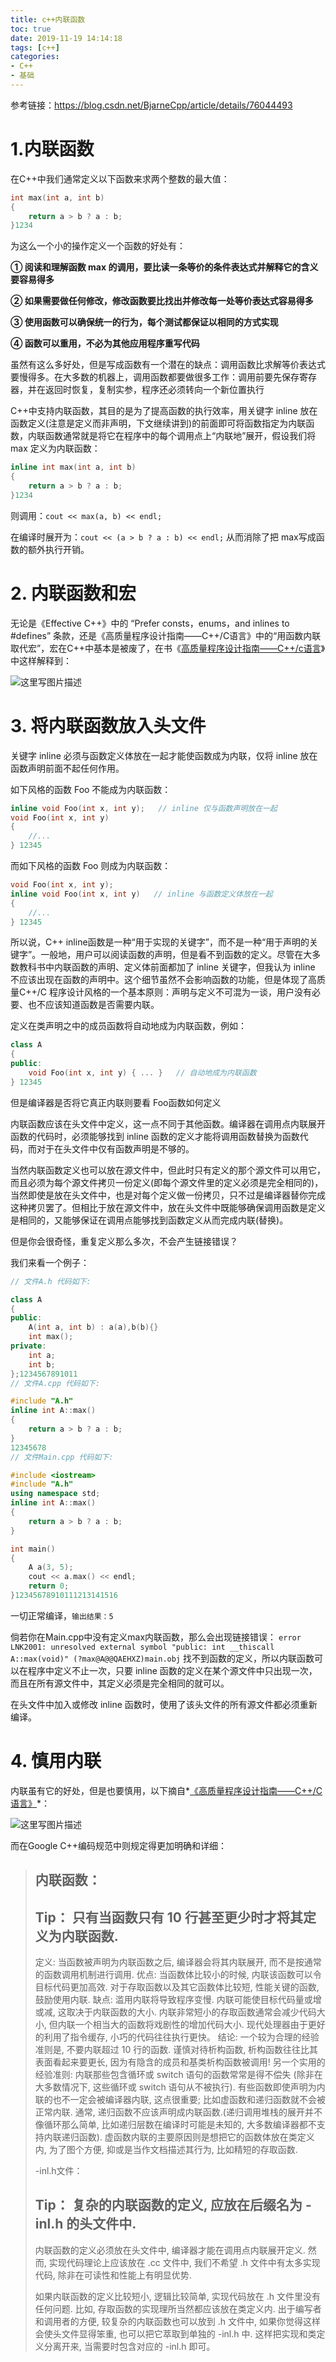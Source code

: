 ```yaml
---
title: c++内联函数
toc: true
date: 2019-11-19 14:14:18
tags: [c++]
categories: 
- C++
- 基础
---
```


参考链接：https://blog.csdn.net/BjarneCpp/article/details/76044493

#  1.内联函数

在C++中我们通常定义以下函数来求两个整数的最大值：
<!--more-->
```cpp
int max(int a, int b)
{
    return a > b ? a : b;
}1234
```

为这么一个小的操作定义一个函数的好处有：

**① 阅读和理解函数 max 的调用，要比读一条等价的条件表达式并解释它的含义要容易得多**

**② 如果需要做任何修改，修改函数要比找出并修改每一处等价表达式容易得多**

**③ 使用函数可以确保统一的行为，每个测试都保证以相同的方式实现**

**④ 函数可以重用，不必为其他应用程序重写代码**

虽然有这么多好处，但是写成函数有一个潜在的缺点：调用函数比求解等价表达式要慢得多。在大多数的机器上，调用函数都要做很多工作：调用前要先保存寄存器，并在返回时恢复，复制实参，程序还必须转向一个新位置执行

C++中支持内联函数，其目的是为了提高函数的执行效率，用关键字 inline 放在函数定义(注意是定义而非声明，下文继续讲到)的前面即可将函数指定为内联函数，内联函数通常就是将它在程序中的每个调用点上“内联地”展开，假设我们将 max 定义为内联函数：

```cpp
inline int max(int a, int b)
{
    return a > b ? a : b;
}1234
```

则调用：`cout << max(a, b) << endl;`

在编译时展开为：`cout << (a > b ? a : b) << endl;` 从而消除了把 max写成函数的额外执行开销。

# 2. 内联函数和宏

无论是《Effective C++》中的 “Prefer consts，enums，and inlines to #defines” 条款，还是《高质量程序设计指南——C++/C语言》中的“用函数内联取代宏”，宏在C++中基本是被废了，在书《[高质量程序设计指南——C++/c语言](http://download.csdn.net/detail/bjarnecpp/9909375)》中这样解释到：

![这里写图片描述](_attachments/SouthEast-20191117103611325.jpeg)

# 3. 将内联函数放入头文件

关键字 inline 必须与函数定义体放在一起才能使函数成为内联，仅将 inline 放在函数声明前面不起任何作用。

如下风格的函数 Foo 不能成为内联函数：

```cpp
inline void Foo(int x, int y);   // inline 仅与函数声明放在一起   
void Foo(int x, int y)
{
    //...
} 12345
```

而如下风格的函数 Foo 则成为内联函数：

```cpp
void Foo(int x, int y);   
inline void Foo(int x, int y)   // inline 与函数定义体放在一起
{
    //...
} 12345
```

所以说，C++ inline函数是一种“用于实现的关键字”，而不是一种“用于声明的关键字”。一般地，用户可以阅读函数的声明，但是看不到函数的定义。尽管在大多数教科书中内联函数的声明、定义体前面都加了 inline 关键字，但我认为 inline 不应该出现在函数的声明中。这个细节虽然不会影响函数的功能，但是体现了高质量C++/C 程序设计风格的一个基本原则：声明与定义不可混为一谈，用户没有必要、也不应该知道函数是否需要内联。

定义在类声明之中的成员函数将自动地成为内联函数，例如：

```cpp
class A
{  
public:
    void Foo(int x, int y) { ... }   // 自动地成为内联函数  
} 12345
```

但是编译器是否将它真正内联则要看 Foo函数如何定义

内联函数应该在头文件中定义，这一点不同于其他函数。编译器在调用点内联展开函数的代码时，必须能够找到 inline 函数的定义才能将调用函数替换为函数代码，而对于在头文件中仅有函数声明是不够的。

当然内联函数定义也可以放在源文件中，但此时只有定义的那个源文件可以用它，而且必须为每个源文件拷贝一份定义(即每个源文件里的定义必须是完全相同的)，当然即使是放在头文件中，也是对每个定义做一份拷贝，只不过是编译器替你完成这种拷贝罢了。但相比于放在源文件中，放在头文件中既能够确保调用函数是定义是相同的，又能够保证在调用点能够找到函数定义从而完成内联(替换)。

但是你会很奇怪，重复定义那么多次，不会产生链接错误？

我们来看一个例子：

```cpp
// 文件A.h 代码如下:

class A
{
public:
    A(int a, int b) : a(a),b(b){}
    int max();
private:
    int a;
    int b;
};1234567891011
// 文件A.cpp 代码如下:

#include "A.h"
inline int A::max()
{
    return a > b ? a : b;
}
12345678
// 文件Main.cpp 代码如下:

#include <iostream>
#include "A.h"
using namespace std;
inline int A::max()
{
    return a > b ? a : b;
}

int main()
{
    A a(3, 5);
    cout << a.max() << endl;
    return 0;
}12345678910111213141516
```

一切正常编译，`输出结果：5`

倘若你在Main.cpp中没有定义max内联函数，那么会出现链接错误：
`error LNK2001: unresolved external symbol "public: int __thiscall A::max(void)" (?max@A@@QAEHXZ)main.obj`
找不到函数的定义，所以内联函数可以在程序中定义不止一次，只要 inline 函数的定义在某个源文件中只出现一次，而且在所有源文件中，其定义必须是完全相同的就可以。

在头文件中加入或修改 inline 函数时，使用了该头文件的所有源文件都必须重新编译。

# 4. 慎用内联

内联虽有它的好处，但是也要慎用，以下摘自*[《高质量程序设计指南——C++/C语言》](http://download.csdn.net/detail/bjarnecpp/9909375)*：

![这里写图片描述](_attachments/SouthEast.jpeg)

而在Google C++编码规范中则规定得更加明确和详细：

> ## 内联函数：
>
> ## Tip： 只有当函数只有 10 行甚至更少时才将其定义为内联函数.
>
> 定义: 当函数被声明为内联函数之后, 编译器会将其内联展开, 而不是按通常的函数调用机制进行调用.
> 优点: 当函数体比较小的时候, 内联该函数可以令目标代码更加高效. 对于存取函数以及其它函数体比较短, 性能关键的函数, 鼓励使用内联.
> 缺点: 滥用内联将导致程序变慢. 内联可能使目标代码量或增或减, 这取决于内联函数的大小. 内联非常短小的存取函数通常会减少代码大小, 但内联一个相当大的函数将戏剧性的增加代码大小. 现代处理器由于更好的利用了指令缓存, 小巧的代码往往执行更快。
> 结论: 一个较为合理的经验准则是, 不要内联超过 10 行的函数. 谨慎对待析构函数, 析构函数往往比其表面看起来要更长, 因为有隐含的成员和基类析构函数被调用!
> 另一个实用的经验准则: 内联那些包含循环或 switch 语句的函数常常是得不偿失 (除非在大多数情况下, 这些循环或 switch 语句从不被执行).
> 有些函数即使声明为内联的也不一定会被编译器内联, 这点很重要; 比如虚函数和递归函数就不会被正常内联. 通常, 递归函数不应该声明成内联函数.(递归调用堆栈的展开并不像循环那么简单, 比如递归层数在编译时可能是未知的, 大多数编译器都不支持内联递归函数). 虚函数内联的主要原因则是想把它的函数体放在类定义内, 为了图个方便, 抑或是当作文档描述其行为, 比如精短的存取函数.
>
> -inl.h文件：
>
> ## Tip： 复杂的内联函数的定义, 应放在后缀名为 -inl.h 的头文件中.
>
> 内联函数的定义必须放在头文件中, 编译器才能在调用点内联展开定义. 然而, 实现代码理论上应该放在 .cc 文件中, 我们不希望 .h 文件中有太多实现代码, 除非在可读性和性能上有明显优势.
>
> 如果内联函数的定义比较短小, 逻辑比较简单, 实现代码放在 .h 文件里没有任何问题. 比如, 存取函数的实现理所当然都应该放在类定义内. 出于编写者和调用者的方便, 较复杂的内联函数也可以放到 .h 文件中, 如果你觉得这样会使头文件显得笨重, 也可以把它萃取到单独的 -inl.h 中. 这样把实现和类定义分离开来, 当需要时包含对应的 -inl.h 即可。
